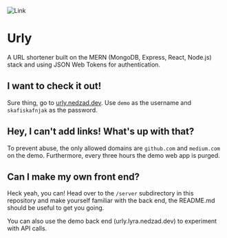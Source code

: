 ![Link](https://cdn.nedzad.dev/urly/link.png "A link, of sorts :)")
# Urly
A URL shortener built on the MERN (MongoDB, Express, React, Node.js) stack and using JSON
Web Tokens for authentication.

## I want to check it out!
Sure thing, go to [urly.nedzad.dev](https://urly.nedzad.dev/login). Use `demo` as the username and `skafiskafnjak` as the password.

## Hey, I can't add links! What's up with that?
To prevent abuse, the only allowed domains are `github.com` and `medium.com` on the demo. Furthermore, 
every three hours the demo web app is purged.

## Can I make my own front end?
Heck yeah, you can! Head over to the `/server` subdirectory in this repository and 
make yourself familiar with the back end, the README.md should be useful to get you going.

You can also use the demo back end (urly.lyra.nedzad.dev) to experiment with API calls.
